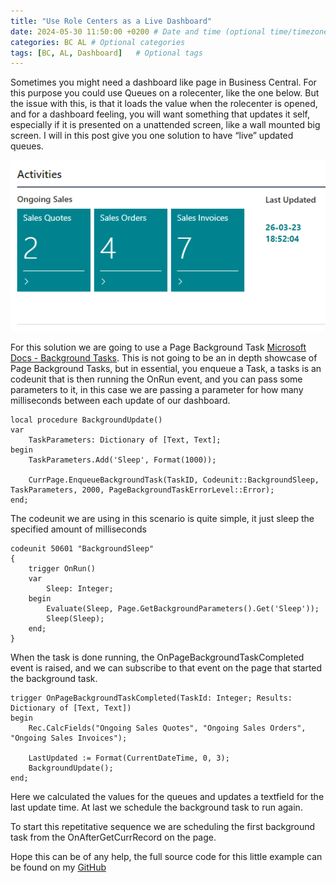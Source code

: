 ```yaml
---
title: "Use Role Centers as a Live Dashboard"
date: 2024-05-30 11:50:00 +0200 # Date and time (optional time/timezone)
categories: BC AL # Optional categories
tags: [BC, AL, Dashboard]   # Optional tags
---
```

Sometimes you might need a dashboard like page in Business Central. For this purpose you could use Queues on a rolecenter, like the one below. But the issue with this, is that it loads the value when the rolecenter is opened, and for a dashboard feeling, you will want something that updates it self, especially if it is presented on a unattended screen, like a wall mounted big screen. I will in this post give you one solution to have “live” updated queues.

![alt text](/assets/images/2024-05-30-use-role-centers-as-a-live-dashboard/1721208966156.png)
<!--more-->
For this solution we are going to use a Page Background Task [Microsoft Docs - Background Tasks](https://learn.microsoft.com/en-us/dynamics365/business-central/dev-itpro/developer/devenv-page-background-tasks). This is not going to be an in depth showcase of Page Background Tasks, but in essential, you enqueue a Task, a tasks is an codeunit that is then running the OnRun event, and you can pass some parameters to it, in this case we are passing a parameter for how many milliseconds between each update of our dashboard.

```al
local procedure BackgroundUpdate()
var
    TaskParameters: Dictionary of [Text, Text];
begin
    TaskParameters.Add('Sleep', Format(1000));

    CurrPage.EnqueueBackgroundTask(TaskID, Codeunit::BackgroundSleep, TaskParameters, 2000, PageBackgroundTaskErrorLevel::Error);
end;
```

The codeunit we are using in this scenario is quite simple, it just sleep the specified amount of milliseconds

```al
codeunit 50601 "BackgroundSleep"
{
    trigger OnRun()
    var
        Sleep: Integer;
    begin
        Evaluate(Sleep, Page.GetBackgroundParameters().Get('Sleep'));
        Sleep(Sleep);
    end;
}
```

When the task is done running, the OnPageBackgroundTaskCompleted event is raised, and we can subscribe to that event on the page that started the background task.

```al
trigger OnPageBackgroundTaskCompleted(TaskId: Integer; Results: Dictionary of [Text, Text])
begin
    Rec.CalcFields("Ongoing Sales Quotes", "Ongoing Sales Orders", "Ongoing Sales Invoices");

    LastUpdated := Format(CurrentDateTime, 0, 3);
    BackgroundUpdate();
end;
```

Here we calculated the values for the queues and updates a textfield for the last update time. At last we schedule the background task to run again.

To start this repetitative sequence we are scheduling the first background task from the OnAfterGetCurrRecord on the page.

Hope this can be of any help, the full source code for this little example can be found on my [GitHub](https://github.com/FBakkensen/DashboardPoweredByPageBackground)